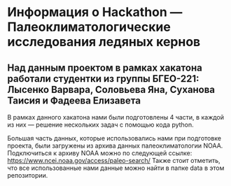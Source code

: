 # Информация о Hackathon — Палеоклиматологические исследования ледяных кернов

## Над данным проектом в рамках хакатона работали студентки из группы БГЕО-221: Лысенко Варвара, Соловьева Яна, Суханова Таисия и Фадеева Елизавета

В рамках данного хакатона нами были подготовлены 4 части, в каждой из них — решение нескольких задач с помощью кода python.

Большая часть данных, которые использовались нами при подготовке проекта, были загружены из архива данных палеоклиматологии NOAA. Подключиться к архиву NOAA можно по следующей ссылке: https://www.ncei.noaa.gov/access/paleo-search/
Также стоит отметить, что все использованные нами данные можно найти в папке data в этом репозитории.
